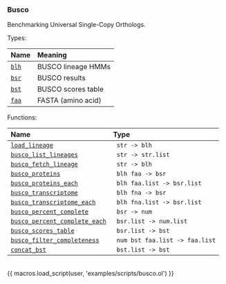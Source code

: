 ### Busco

Benchmarking Universal Single-Copy Orthologs.

Types:

| Name      | Meaning |
| :-------- | :------ |
| <a href="javascript:;" onclick="help_and_scripts('blh')">`blh`</a> | BUSCO lineage HMMs |
| <a href="javascript:;" onclick="help_and_scripts('bsr')">`bsr`</a> | BUSCO results |
| <a href="javascript:;" onclick="help_and_scripts('bst')">`bst`</a> | BUSCO scores table |
| <a href="javascript:;" onclick="help_and_scripts('faa')">`faa`</a> | FASTA (amino acid) |

Functions:

| Name | Type |
| :--- | :--- |
| <a href="javascript:;" onclick="help_and_scripts('load_lineage')">`load_lineage`</a> | ` str -> blh` |
| <a href="javascript:;" onclick="help_and_scripts('busco_list_lineages')">`busco_list_lineages`</a> | ` str -> str.list` |
| <a href="javascript:;" onclick="help_and_scripts('busco_fetch_lineage')">`busco_fetch_lineage`</a> | ` str -> blh` |
| <a href="javascript:;" onclick="help_and_scripts('busco_proteins')">`busco_proteins`</a> | ` blh faa -> bsr` |
| <a href="javascript:;" onclick="help_and_scripts('busco_proteins_each')">`busco_proteins_each`</a> | ` blh faa.list -> bsr.list` |
| <a href="javascript:;" onclick="help_and_scripts('busco_transcriptome')">`busco_transcriptome`</a> | ` blh fna -> bsr` |
| <a href="javascript:;" onclick="help_and_scripts('busco_transcriptome_each')">`busco_transcriptome_each`</a> | ` blh fna.list -> bsr.list` |
| <a href="javascript:;" onclick="help_and_scripts('busco_percent_complete')">`busco_percent_complete`</a> | ` bsr -> num` |
| <a href="javascript:;" onclick="help_and_scripts('busco_percent_complete_each')">`busco_percent_complete_each`</a> | ` bsr.list -> num.list` |
| <a href="javascript:;" onclick="help_and_scripts('busco_scores_table')">`busco_scores_table`</a> | ` bsr.list -> bst` |
| <a href="javascript:;" onclick="help_and_scripts('busco_filter_completeness')">`busco_filter_completeness`</a> | ` num bst faa.list -> faa.list` |
| <a href="javascript:;" onclick="help_and_scripts('concat_bst')">`concat_bst`</a> | ` bst.list -> bst` |

<br/>
{{ macros.load_script(user, 'examples/scripts/busco.ol') }}
